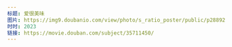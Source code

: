 ```yaml
---
标题: 爱很美味
图片: https://img9.doubanio.com/view/photo/s_ratio_poster/public/p2889297555.jpg
时时: 2023
链接: https://movie.douban.com/subject/35711450/
---
```

